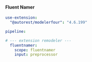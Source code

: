 #### Fluent Namer

``` yaml
use-extension:
  "@autorest/modelerfour": "4.6.199"

pipeline:

# --- extension remodeler ---
  fluentnamer:
    scope: fluentnamer
    input: preprocessor
```
